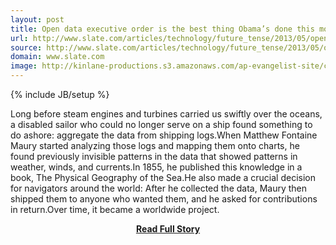 ```yaml
---
layout: post
title: Open data executive order is the best thing Obama’s done this month  Slate Magazine
url: http://www.slate.com/articles/technology/future_tense/2013/05/open_data_executive_order_is_the_best_thing_obama_s_done_this_month.single.html
source: http://www.slate.com/articles/technology/future_tense/2013/05/open_data_executive_order_is_the_best_thing_obama_s_done_this_month.single.html
domain: www.slate.com
image: http://kinlane-productions.s3.amazonaws.com/ap-evangelist-site/curated/screenshots/8932_www_slate_com.png
---
```

{% include JB/setup %}<p>Long before steam engines and turbines carried us swiftly over the oceans, a disabled sailor who could no longer serve on a ship found something to do ashore: aggregate the data from shipping logs.When Matthew Fontaine Maury started analyzing those logs and mapping them onto charts, he found previously invisible patterns in the data that showed patterns in weather, winds, and currents.In 1855, he published this knowledge in a book, The Physical Geography of the Sea.He also made a crucial decision for navigators around the world: After he collected the data, Maury then shipped them to anyone who wanted them, and he asked for contributions in return.Over time, it became a worldwide project.</p>
<center><p><a href="http://www.slate.com/articles/technology/future_tense/2013/05/open_data_executive_order_is_the_best_thing_obama_s_done_this_month.single.html" style='padding:25px; font-sze:18px; font-weight: bold;'>Read Full Story</a></p></center>
